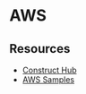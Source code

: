 # AWS

## Resources

- [Construct Hub](https://constructs.dev)
- [AWS Samples](https://github.com/aws-samples/)
